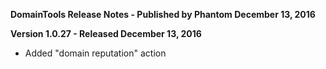 **DomainTools Release Notes - Published by Phantom December 13, 2016**


**Version 1.0.27 - Released December 13, 2016**

* Added "domain reputation" action
